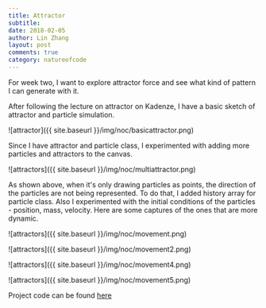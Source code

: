 ```yaml
---
title: Attractor
subtitle:
date: 2018-02-05
author: Lin Zhang
layout: post
comments: true
category: natureofcode
---
```


For week two, I want to explore attractor force and see what kind of pattern I can generate with it.

After following the lecture on attractor on Kadenze, I have a basic sketch of attractor and particle simulation.

![attractor]({{ site.baseurl }}/img/noc/basicattractor.png)

Since I have attractor and particle class, I experimented with adding more particles and attractors to the canvas.

![attractors]({{ site.baseurl }}/img/noc/multiattractor.png)

As shown above, when it's only drawing particles as points, the direction of the particles are not being represented. To do that, I added history array for particle class. Also I experimented with the initial conditions of the particles - position, mass, velocity. Here are some captures of the ones that are more dynamic.

![attractors]({{ site.baseurl }}/img/noc/movement.png)

![attractors]({{ site.baseurl }}/img/noc/movement2.png)

![attractors]({{ site.baseurl }}/img/noc/movement4.png)

![attractors]({{ site.baseurl }}/img/noc/movement5.png)

Project code can be found [here](http://alpha.editor.p5js.org/linzhang/sketches/HJRc8NDUM)
